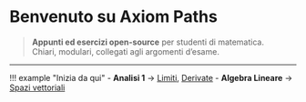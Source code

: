 # Benvenuto su Axiom Paths

> **Appunti ed esercizi open-source** per studenti di matematica.  
> Chiari, modulari, collegati agli argomenti d’esame.

---

!!! example "Inizia da qui"
    - **Analisi 1** → [Limiti](analisi-1/teoria/limiti.md), [Derivate](analisi-1/teoria/derivate.md)
    - **Algebra Lineare** → [Spazi vettoriali](geometria-1/teoria/spazi-vettoriali.md)
